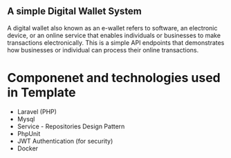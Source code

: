 ## A simple Digital Wallet System

A digital wallet also known as an e-wallet refers to software, an electronic device, or an online service that enables individuals or businesses to make transactions electronically. This is a simple API endpoints that demonstrates how businesses or individual can process their online transactions.

# Componenet and technologies used in Template 

- Laravel (PHP)
- Mysql
- Service - Repositories Design Pattern
- PhpUnit
- JWT Authentication (for security)
- Docker
